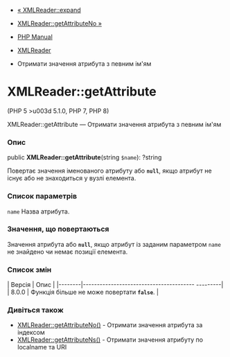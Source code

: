 - [« XMLReader::expand](xmlreader.expand.md)
- [XMLReader::getAttributeNo »](xmlreader.getattributeno.md)

- [PHP Manual](index.md)
- [XMLReader](class.xmlreader.md)
- Отримати значення атрибута з певним ім'ям

# XMLReader::getAttribute

(PHP 5 \>u003d 5.1.0, PHP 7, PHP 8)

XMLReader::getAttribute — Отримати значення атрибута з певним
ім'ям

### Опис

public **XMLReader::getAttribute**(string `$name`): ?string

Повертає значення іменованого атрибуту або **`null`**, якщо атрибут
не існує або не знаходиться у вузлі елемента.

### Список параметрів

`name`
Назва атрибута.

### Значення, що повертаються

Значення атрибута або **`null`**, якщо атрибут із заданим параметром
`name` не знайдено чи немає позиції елемента.

### Список змін

| Версія | Опис |
|--------|---------------------------------------- ---------|
| 8.0.0 | Функція більше не може повертати **`false`**. |

### Дивіться також

- [XMLReader::getAttributeNo()](xmlreader.getattributeno.md) -
Отримати значення атрибута за індексом
- [XMLReader::getAttributeNs()](xmlreader.getattributens.md) -
Отримати значення атрибуту по localname та URI

